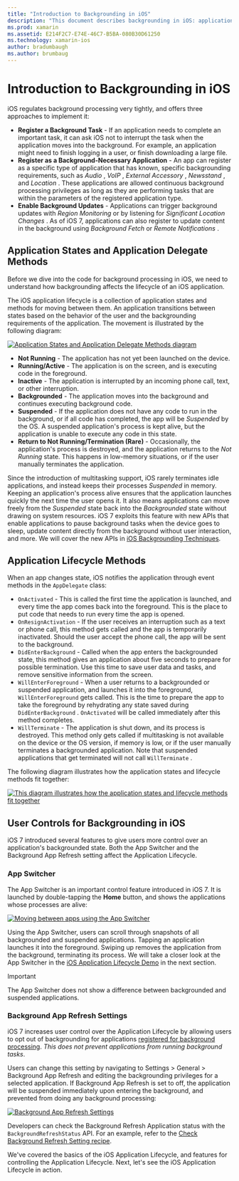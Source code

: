 ```yaml
---
title: "Introduction to Backgrounding in iOS"
description: "This document describes backgrounding in iOS: application states, application lifecycle methods, and background app refresh."
ms.prod: xamarin
ms.assetid: E214F2C7-E74E-46C7-B5BA-080B30D61250
ms.technology: xamarin-ios
author: bradumbaugh
ms.author: brumbaug
---
```


# Introduction to Backgrounding in iOS

iOS regulates background processing very tightly, and offers three approaches to implement it:

-  **Register a Background Task** - If an application needs to complete an important task, it can ask iOS not to interrupt the task when the application moves into the background. For example, an application might need to finish logging in a user, or finish downloading a large file.
-  **Register as a Background-Necessary Application** - An app can register as a specific type of application that has known, specific backgrounding requirements, such as  *Audio* ,  *VoIP* ,  *External Accessory* ,  *Newsstand* , and  *Location* . These applications are allowed continuous background processing privileges as long as they are performing tasks that are within the parameters of the registered application type.
-  **Enable Background Updates** - Applications can trigger background updates with  *Region Monitoring* or by listening for  *Significant Location Changes* . As of iOS 7, applications can also register to update content in the background using  *Background Fetch* or  *Remote Notifications* .


## Application States and Application Delegate Methods

Before we dive into the code for background processing in iOS, we need to understand how backgrounding affects the lifecycle of an iOS application.

The iOS application lifecycle is a collection of application states and methods for moving between them. An application transitions between states based on the behavior of the user and the backgrounding requirements of the application. The movement is illustrated by the following diagram:

 [![](introduction-to-backgrounding-in-ios-images/applicationlifecycle-.png "Application States and Application Delegate Methods diagram")](introduction-to-backgrounding-in-ios-images/applicationlifecycle-.png#lightbox)

-  **Not Running** - The application has not yet been launched on the device.
-  **Running/Active** - The application is on the screen, and is executing code in the foreground.
-  **Inactive** - The application is interrupted by an incoming phone call, text, or other interruption.
-  **Backgrounded** - The application moves into the background and continues executing background code.
-  **Suspended** - If the application does not have any code to run in the background, or if all code has completed, the app will be  *Suspended* by the OS. A suspended application's process is kept alive, but the application is unable to execute any code in this state.
-  **Return to Not Running/Termination (Rare)** - Occasionally, the application's process is destroyed, and the application returns to the  *Not Running* state. This happens in low-memory situations, or if the user manually terminates the application.


Since the introduction of multitasking support, iOS rarely terminates idle applications, and instead keeps their processes *Suspended* in memory. Keeping an application's process alive ensures that the application launches quickly the next time the user opens it. It also means applications can move freely from the *Suspended* state back into the *Backgrounded* state without drawing on system resources. iOS 7 exploits this feature with new APIs that enable applications to pause background tasks when the device goes to sleep, update content directly from the background without user interaction, and more. We will cover the new APIs in [iOS Backgrounding Techniques](~/ios/app-fundamentals/backgrounding/ios-backgrounding-techniques/index.md).

## Application Lifecycle Methods

When an app changes state, iOS notifies the application through event methods in the `AppDelegate` class:

-  `OnActivated` - This is called the first time the application is launched, and every time the app comes back into the foreground. This is the place to put code that needs to run every time the app is opened.
-  `OnResignActivation` - If the user receives an interruption such as a text or phone call, this method gets called and the app is temporarily inactivated. Should the user accept the phone call, the app will be sent to the background.
-  `DidEnterBackground` - Called when the app enters the backgrounded state, this method gives an application about five seconds to prepare for possible termination. Use this time to save user data and tasks, and remove sensitive information from the screen.
-  `WillEnterForeground` - When a user returns to a backgrounded or suspended application, and launches it into the foreground,  `WillEnterForeground` gets called. This is the time to prepare the app to take the foreground by rehydrating any state saved during  `DidEnterBackground` .  `OnActivated` will be called immediately after this method completes.
-  `WillTerminate` - The application is shut down, and its process is destroyed. This method only gets called if multitasking is not available on the device or the OS version, if memory is low, or if the user manually terminates a backgrounded application. Note that suspended applications that get terminated will not call  `WillTerminate` .


The following diagram illustrates how the application states and lifecycle methods fit together:

 [![](introduction-to-backgrounding-in-ios-images/image2.png "This diagram illustrates how the application states and lifecycle methods fit together")](introduction-to-backgrounding-in-ios-images/image2.png#lightbox)

## User Controls for Backgrounding in iOS

iOS 7 introduced several features to give users more control over an application's backgrounded state. Both the App Switcher and the Background App Refresh setting affect the Application Lifecycle.

### App Switcher

The App Switcher is an important control feature introduced in iOS 7. It is launched by double-tapping the **Home** button, and shows the applications whose processes are alive:

 [![](introduction-to-backgrounding-in-ios-images/app-switcher-.png "Moving between apps using the App Switcher")](introduction-to-backgrounding-in-ios-images/app-switcher-.png#lightbox)

Using the App Switcher, users can scroll through snapshots of all backgrounded and suspended applications. Tapping an application launches it into the foreground. Swiping up removes the application from the background, terminating its process. We will take a closer look at the App Switcher in the [iOS Application Lifecycle Demo](~/ios/app-fundamentals/backgrounding/application-lifecycle-demo.md) in the next section.

> [!IMPORTANT]
> The App Switcher does not show a difference between backgrounded and suspended applications.



### Background App Refresh Settings

iOS 7 increases user control over the Application Lifecycle by allowing users to opt out of backgrounding for applications [registered for background processing](~/ios/app-fundamentals/backgrounding/ios-backgrounding-techniques/registering-applications-to-run-in-background.md). *This does not prevent applications from running background tasks*.

Users can change this setting by navigating to <span class="uiitem">Settings > General > Background App Refresh</span> and editing the backgrounding privileges for a selected application. If Background App Refresh is set to off, the application will be suspended immediately upon entering the background, and prevented from doing any background processing:

 [![](introduction-to-backgrounding-in-ios-images/settings-.png "Background App Refresh Settings")](introduction-to-backgrounding-in-ios-images/settings-.png#lightbox)

Developers can check the Background Refresh Application status with the `BackgroundRefreshStatus` API. For an example, refer to the [Check Background Refresh Setting recipe](https://developer.xamarin.com/recipes/ios/multitasking/check_background_refresh_setting/).

We've covered the basics of the iOS Application Lifecycle, and features for controlling the Application Lifecycle. Next, let's see the iOS Application Lifecycle in action.

